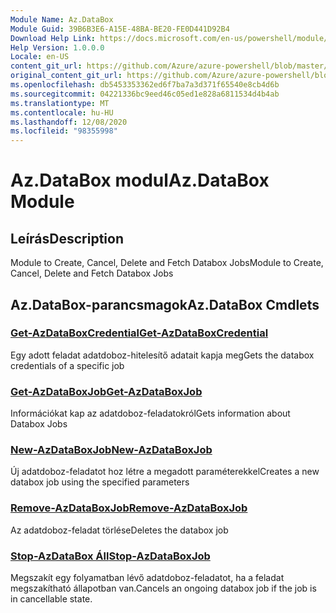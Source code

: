 ```yaml
---
Module Name: Az.DataBox
Module Guid: 39B6B3E6-A15E-48BA-BE20-FE0D441D92B4
Download Help Link: https://docs.microsoft.com/en-us/powershell/module/az.databox
Help Version: 1.0.0.0
Locale: en-US
content_git_url: https://github.com/Azure/azure-powershell/blob/master/src/DataBox/DataBox/help/Az.DataBox.md
original_content_git_url: https://github.com/Azure/azure-powershell/blob/master/src/DataBox/DataBox/help/Az.DataBox.md
ms.openlocfilehash: db5453353362ed6f7ba7a3d371f65540e8cb4d6b
ms.sourcegitcommit: 04221336bc9eed46c05ed1e828a6811534d4b4ab
ms.translationtype: MT
ms.contentlocale: hu-HU
ms.lasthandoff: 12/08/2020
ms.locfileid: "98355998"
---
```

# <span data-ttu-id="43fa2-101">Az.DataBox modul</span><span class="sxs-lookup"><span data-stu-id="43fa2-101">Az.DataBox Module</span></span>
## <span data-ttu-id="43fa2-102">Leírás</span><span class="sxs-lookup"><span data-stu-id="43fa2-102">Description</span></span>
<span data-ttu-id="43fa2-103">Module to Create, Cancel, Delete and Fetch Databox Jobs</span><span class="sxs-lookup"><span data-stu-id="43fa2-103">Module to Create, Cancel, Delete and Fetch Databox Jobs</span></span>

## <span data-ttu-id="43fa2-104">Az.DataBox-parancsmagok</span><span class="sxs-lookup"><span data-stu-id="43fa2-104">Az.DataBox Cmdlets</span></span>
### [<span data-ttu-id="43fa2-105">Get-AzDataBoxCredential</span><span class="sxs-lookup"><span data-stu-id="43fa2-105">Get-AzDataBoxCredential</span></span>](Get-AzDataBoxCredential.md)
<span data-ttu-id="43fa2-106">Egy adott feladat adatdoboz-hitelesítő adatait kapja meg</span><span class="sxs-lookup"><span data-stu-id="43fa2-106">Gets the databox credentials of a specific job</span></span>

### [<span data-ttu-id="43fa2-107">Get-AzDataBoxJob</span><span class="sxs-lookup"><span data-stu-id="43fa2-107">Get-AzDataBoxJob</span></span>](Get-AzDataBoxJob.md)
<span data-ttu-id="43fa2-108">Információkat kap az adatdoboz-feladatokról</span><span class="sxs-lookup"><span data-stu-id="43fa2-108">Gets information about Databox Jobs</span></span>

### [<span data-ttu-id="43fa2-109">New-AzDataBoxJob</span><span class="sxs-lookup"><span data-stu-id="43fa2-109">New-AzDataBoxJob</span></span>](New-AzDataBoxJob.md)
<span data-ttu-id="43fa2-110">Új adatdoboz-feladatot hoz létre a megadott paraméterekkel</span><span class="sxs-lookup"><span data-stu-id="43fa2-110">Creates a new databox job using the specified parameters</span></span>

### [<span data-ttu-id="43fa2-111">Remove-AzDataBoxJob</span><span class="sxs-lookup"><span data-stu-id="43fa2-111">Remove-AzDataBoxJob</span></span>](Remove-AzDataBoxJob.md)
<span data-ttu-id="43fa2-112">Az adatdoboz-feladat törlése</span><span class="sxs-lookup"><span data-stu-id="43fa2-112">Deletes the databox job</span></span>

### [<span data-ttu-id="43fa2-113">Stop-AzDataBox Áll</span><span class="sxs-lookup"><span data-stu-id="43fa2-113">Stop-AzDataBoxJob</span></span>](Stop-AzDataBoxJob.md)
<span data-ttu-id="43fa2-114">Megszakít egy folyamatban lévő adatdoboz-feladatot, ha a feladat megszakítható állapotban van.</span><span class="sxs-lookup"><span data-stu-id="43fa2-114">Cancels an ongoing databox job if the job is in cancellable state.</span></span>

